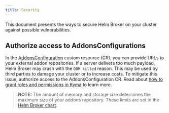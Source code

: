 ```yaml
---
title: Security
---
```


This document presents the ways to secure Helm Broker on your cluster against possible vulnerabilities.

## Authorize access to AddonsConfigurations

In the [AddonsConfiguration](https://kyma-project.io/docs/components/helm-broker#custom-resource-addons-configuration) custom resource (CR), you can provide URLs to your external addon repositories. If a server delivers too much payload, Helm Broker may crash with the `OOM killed` reason. This may be used by third parties to damage your cluster or to increase costs. To mitigate this issue, authorize access to the AddonsConfiguration CR. Read about [how to grant roles and permissions in Kyma](https://github.com/kyma-project/kyma/blob/main/docs/security/03-05-roles-in-kyma.md) to learn more.

> **NOTE:** The amount of memory and storage size determines the maximum size of your addons repository. These limits are set in the
[Helm Broker chart](https://kyma-project.io/docs/components/helm-broker/#configuration-helm-broker-chart).
